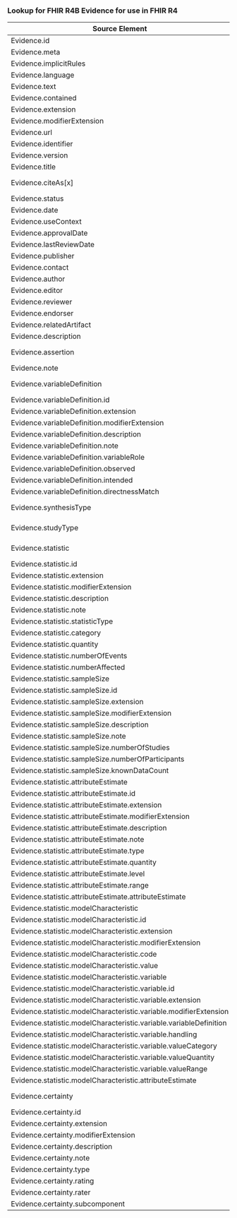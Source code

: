 ### Lookup for FHIR R4B Evidence for use in FHIR R4

| Source Element | Usage | Target |
| -------------- | ----- | ------ |
| Evidence.id | UseElementSameName | Evidence.id |
| Evidence.meta | UseElementSameName | Evidence.meta |
| Evidence.implicitRules | UseElementSameName | Evidence.implicitRules |
| Evidence.language | UseElementSameName | Evidence.language |
| Evidence.text | UseElementSameName | Evidence.text |
| Evidence.contained | UseElementSameName | Evidence.contained |
| Evidence.extension | UseElementSameName | Evidence.extension |
| Evidence.modifierExtension | UseElementSameName | Evidence.modifierExtension |
| Evidence.url | UseElementSameName | Evidence.url |
| Evidence.identifier | UseElementSameName | Evidence.identifier |
| Evidence.version | UseElementSameName | Evidence.version |
| Evidence.title | UseElementSameName | Evidence.title |
| Evidence.citeAs[x] | UseExtension | http://hl7.org/fhir/4.3/StructureDefinition/extension-Evidence.citeAs |
| Evidence.status | UseElementSameName | Evidence.status |
| Evidence.date | UseElementSameName | Evidence.date |
| Evidence.useContext | UseElementSameName | Evidence.useContext |
| Evidence.approvalDate | UseElementSameName | Evidence.approvalDate |
| Evidence.lastReviewDate | UseElementSameName | Evidence.lastReviewDate |
| Evidence.publisher | UseElementSameName | Evidence.publisher |
| Evidence.contact | UseElementSameName | Evidence.contact |
| Evidence.author | UseElementSameName | Evidence.author |
| Evidence.editor | UseElementSameName | Evidence.editor |
| Evidence.reviewer | UseElementSameName | Evidence.reviewer |
| Evidence.endorser | UseElementSameName | Evidence.endorser |
| Evidence.relatedArtifact | UseElementSameName | Evidence.relatedArtifact |
| Evidence.description | UseElementSameName | Evidence.description |
| Evidence.assertion | UseExtension | http://hl7.org/fhir/4.3/StructureDefinition/extension-Evidence.assertion |
| Evidence.note | UseElementSameName | Evidence.note |
| Evidence.variableDefinition | UseExtension | http://hl7.org/fhir/4.3/StructureDefinition/extension-Evidence.variableDefinition |
| Evidence.variableDefinition.id | UseExtensionFromAncestor | - |
| Evidence.variableDefinition.extension | UseExtensionFromAncestor | - |
| Evidence.variableDefinition.modifierExtension | UseExtensionFromAncestor | - |
| Evidence.variableDefinition.description | UseExtensionFromAncestor | - |
| Evidence.variableDefinition.note | UseExtensionFromAncestor | - |
| Evidence.variableDefinition.variableRole | UseExtensionFromAncestor | - |
| Evidence.variableDefinition.observed | UseExtensionFromAncestor | - |
| Evidence.variableDefinition.intended | UseExtensionFromAncestor | - |
| Evidence.variableDefinition.directnessMatch | UseExtensionFromAncestor | - |
| Evidence.synthesisType | UseExtension | http://hl7.org/fhir/4.3/StructureDefinition/extension-Evidence.synthesisType |
| Evidence.studyType | UseExtension | http://hl7.org/fhir/4.3/StructureDefinition/extension-Evidence.studyType |
| Evidence.statistic | UseExtension | http://hl7.org/fhir/4.3/StructureDefinition/extension-Evidence.statistic |
| Evidence.statistic.id | UseExtensionFromAncestor | - |
| Evidence.statistic.extension | UseExtensionFromAncestor | - |
| Evidence.statistic.modifierExtension | UseExtensionFromAncestor | - |
| Evidence.statistic.description | UseExtensionFromAncestor | - |
| Evidence.statistic.note | UseExtensionFromAncestor | - |
| Evidence.statistic.statisticType | UseExtensionFromAncestor | - |
| Evidence.statistic.category | UseExtensionFromAncestor | - |
| Evidence.statistic.quantity | UseExtensionFromAncestor | - |
| Evidence.statistic.numberOfEvents | UseExtensionFromAncestor | - |
| Evidence.statistic.numberAffected | UseExtensionFromAncestor | - |
| Evidence.statistic.sampleSize | UseExtensionFromAncestor | - |
| Evidence.statistic.sampleSize.id | UseExtensionFromAncestor | - |
| Evidence.statistic.sampleSize.extension | UseExtensionFromAncestor | - |
| Evidence.statistic.sampleSize.modifierExtension | UseExtensionFromAncestor | - |
| Evidence.statistic.sampleSize.description | UseExtensionFromAncestor | - |
| Evidence.statistic.sampleSize.note | UseExtensionFromAncestor | - |
| Evidence.statistic.sampleSize.numberOfStudies | UseExtensionFromAncestor | - |
| Evidence.statistic.sampleSize.numberOfParticipants | UseExtensionFromAncestor | - |
| Evidence.statistic.sampleSize.knownDataCount | UseExtensionFromAncestor | - |
| Evidence.statistic.attributeEstimate | UseExtensionFromAncestor | - |
| Evidence.statistic.attributeEstimate.id | UseExtensionFromAncestor | - |
| Evidence.statistic.attributeEstimate.extension | UseExtensionFromAncestor | - |
| Evidence.statistic.attributeEstimate.modifierExtension | UseExtensionFromAncestor | - |
| Evidence.statistic.attributeEstimate.description | UseExtensionFromAncestor | - |
| Evidence.statistic.attributeEstimate.note | UseExtensionFromAncestor | - |
| Evidence.statistic.attributeEstimate.type | UseExtensionFromAncestor | - |
| Evidence.statistic.attributeEstimate.quantity | UseExtensionFromAncestor | - |
| Evidence.statistic.attributeEstimate.level | UseExtensionFromAncestor | - |
| Evidence.statistic.attributeEstimate.range | UseExtensionFromAncestor | - |
| Evidence.statistic.attributeEstimate.attributeEstimate | UseExtensionFromAncestor | - |
| Evidence.statistic.modelCharacteristic | UseExtensionFromAncestor | - |
| Evidence.statistic.modelCharacteristic.id | UseExtensionFromAncestor | - |
| Evidence.statistic.modelCharacteristic.extension | UseExtensionFromAncestor | - |
| Evidence.statistic.modelCharacteristic.modifierExtension | UseExtensionFromAncestor | - |
| Evidence.statistic.modelCharacteristic.code | UseExtensionFromAncestor | - |
| Evidence.statistic.modelCharacteristic.value | UseExtensionFromAncestor | - |
| Evidence.statistic.modelCharacteristic.variable | UseExtensionFromAncestor | - |
| Evidence.statistic.modelCharacteristic.variable.id | UseExtensionFromAncestor | - |
| Evidence.statistic.modelCharacteristic.variable.extension | UseExtensionFromAncestor | - |
| Evidence.statistic.modelCharacteristic.variable.modifierExtension | UseExtensionFromAncestor | - |
| Evidence.statistic.modelCharacteristic.variable.variableDefinition | UseExtensionFromAncestor | - |
| Evidence.statistic.modelCharacteristic.variable.handling | UseExtensionFromAncestor | - |
| Evidence.statistic.modelCharacteristic.variable.valueCategory | UseExtensionFromAncestor | - |
| Evidence.statistic.modelCharacteristic.variable.valueQuantity | UseExtensionFromAncestor | - |
| Evidence.statistic.modelCharacteristic.variable.valueRange | UseExtensionFromAncestor | - |
| Evidence.statistic.modelCharacteristic.attributeEstimate | UseExtensionFromAncestor | - |
| Evidence.certainty | UseExtension | http://hl7.org/fhir/4.3/StructureDefinition/extension-Evidence.certainty |
| Evidence.certainty.id | UseExtensionFromAncestor | - |
| Evidence.certainty.extension | UseExtensionFromAncestor | - |
| Evidence.certainty.modifierExtension | UseExtensionFromAncestor | - |
| Evidence.certainty.description | UseExtensionFromAncestor | - |
| Evidence.certainty.note | UseExtensionFromAncestor | - |
| Evidence.certainty.type | UseExtensionFromAncestor | - |
| Evidence.certainty.rating | UseExtensionFromAncestor | - |
| Evidence.certainty.rater | UseExtensionFromAncestor | - |
| Evidence.certainty.subcomponent | UseExtensionFromAncestor | - |
